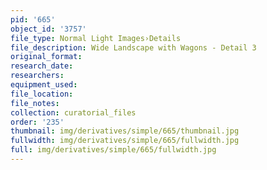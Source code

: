 ```yaml
---
pid: '665'
object_id: '3757'
file_type: Normal Light Images›Details
file_description: Wide Landscape with Wagons - Detail 3
original_format:
research_date:
researchers:
equipment_used:
file_location:
file_notes:
collection: curatorial_files
order: '235'
thumbnail: img/derivatives/simple/665/thumbnail.jpg
fullwidth: img/derivatives/simple/665/fullwidth.jpg
full: img/derivatives/simple/665/fullwidth.jpg
---
```

